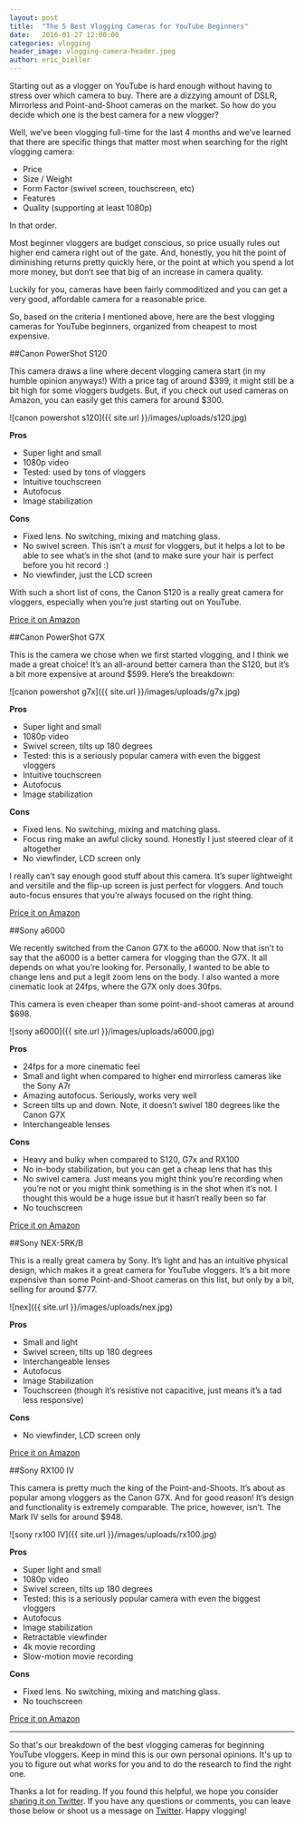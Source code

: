 ```yaml
---
layout: post
title:  "The 5 Best Vlogging Cameras for YouTube Beginners"
date:   2016-01-27 12:00:00
categories: vlogging
header_image: vlogging-camera-header.jpeg
author: eric_bieller
---
```


Starting out as a vlogger on YouTube is hard enough without having to stress over which camera to buy. There are a dizzying amount of DSLR, Mirrorless and Point-and-Shoot cameras on the market. So how do you decide which one is the best camera for a new vlogger?

Well, we’ve been vlogging full-time for the last 4 months and we’ve learned that there are specific things that matter most when searching for the right vlogging camera:

- Price
- Size / Weight
- Form Factor (swivel screen, touchscreen, etc)
- Features
- Quality (supporting at least 1080p)

In that order.

Most beginner vloggers are budget conscious, so price usually rules out higher end camera right out of the gate. And, honestly, you hit the point of diminishing returns pretty quickly here, or the point at which you spend a lot more money, but don’t see that big of an increase in camera quality.

Luckily for you, cameras have been fairly commoditized and you can get a very good, affordable camera for a reasonable price.

So, based on the criteria I mentioned above, here are the best vlogging cameras for YouTube beginners, organized from cheapest to most expensive.

##Canon PowerShot S120

This camera draws a line where decent vlogging camera start (in my humble opinion anyways!) With a price tag of around $399, it might still be a bit high for some vloggers budgets. But, if you check out used cameras on Amazon, you can easily get this camera for around $300.

![canon powershot s120]({{ site.url }}/images/uploads/s120.jpg)

**Pros**

- Super light and small
- 1080p video
- Tested: used by tons of vloggers
- Intuitive touchscreen
- Autofocus
- Image stabilization

**Cons**

- Fixed lens. No switching, mixing and matching glass.
- No swivel screen. This isn’t a *must* for vloggers, but it helps a lot to be able to see what’s in the shot (and to make sure your hair is perfect before you hit record :)
- No viewfinder, just the LCD screen

With such a short list of cons, the Canon S120 is a really great camera for vloggers, especially when you’re just starting out on YouTube.

[Price it on Amazon](http://www.amazon.com/Canon-PowerShot-Digital-Optical-Full-HD/dp/B00EFILNV8)

##Canon PowerShot G7X

This is the camera we chose when we first started vlogging, and I think we made a great choice! It’s an all-around better camera than the S120, but it’s a bit more expensive at around $599. Here’s the breakdown:

![canon powershot g7x]({{ site.url }}/images/uploads/g7x.jpg)

**Pros**

- Super light and small
- 1080p video
- Swivel screen, tilts up 180 degrees
- Tested: this is a seriously popular camera with even the biggest vloggers
- Intuitive touchscreen
- Autofocus
- Image stabilization

**Cons**

- Fixed lens. No switching, mixing and matching glass.
- Focus ring make an awful clicky sound. Honestly I just steered clear of it altogether
- No viewfinder, LCD screen only

I really can’t say enough good stuff about this camera. It’s super lightweight and versitile and the flip-up screen is just perfect for vloggers. And touch auto-focus ensures that you’re always focused on the right thing.

[Price it on Amazon](http://www.amazon.com/Canon-PowerShot-G7-Digital-Camera/dp/B00NEWYE12/ref=sr_1_1?s=photo&ie=UTF8&qid=1453953315&sr=1-1&keywords=canon+g7x)

##Sony a6000

We recently switched from the Canon G7X to the a6000. Now that isn’t to say that the a6000 is a better camera for vlogging than the G7X. It all depends on what you’re looking for. Personally, I wanted to be able to change lens and put a legit zoom lens on the body. I also wanted a more cinematic look at 24fps, where the G7X only does 30fps.

This camera is even cheaper than some point-and-shoot cameras at around $698.

![sony a6000]({{ site.url }}/images/uploads/a6000.jpg)

**Pros**

- 24fps for a more cinematic feel
- Small and light when compared to higher end mirrorless cameras like the Sony A7r
- Amazing autofocus. Seriously, works very well
- Screen tilts up and down. Note, it doesn’t swivel 180 degrees like the Canon G7X
- Interchangeable lenses

**Cons**

- Heavy and bulky when compared to S120, G7x and RX100
- No in-body stabilization, but you can get a cheap lens that has this
- No swivel camera. Just means you might think you’re recording when you’re not or you might think something is in the shot when it’s not. I thought this would be a huge issue but it hasn’t really been so far
- No touchscreen

[Price it on Amazon](http://www.amazon.com/Sony-Mirrorless-Digital-Camera-16-50mm/dp/B00I8BICB2/ref=sr_1_4?s=photo&ie=UTF8&qid=1453953399&sr=1-4&keywords=sony+a6000)

##Sony NEX-5RK/B

This is a really great camera by Sony. It’s light and has an intuitive physical design, which makes it a great camera for YouTube vloggers. It’s a bit more expensive than some Point-and-Shoot cameras on this list, but only by a bit, selling for around $777.

![nex]({{ site.url }}/images/uploads/nex.jpg)

**Pros**

- Small and light
- Swivel screen, tilts up 180 degrees
- Interchangeable lenses
- Autofocus
- Image Stabilization
- Touchscreen (though it’s resistive not capacitive, just means it’s a tad less responsive)

**Cons**

- No viewfinder, LCD screen only

[Price it on Amazon](http://www.amazon.com/Sony-NEX-5RK-Mirrorless-Digital-18-55mm/dp/B0090QXG92/ref=sr_1_1?s=photo&ie=UTF8&qid=1453953342&sr=1-1&keywords=NEX-5RK%2FB)

##Sony RX100 IV

This camera is pretty much the king of the Point-and-Shoots. It’s about as popular among vloggers as the Canon G7X. And for good reason! It’s design and functionality is extremely comparable. The price, however, isn’t. The Mark IV sells for around $948.

![sony rx100 IV]({{ site.url }}/images/uploads/rx100.jpg)

**Pros**

- Super light and small
- 1080p video
- Swivel screen, tilts up 180 degrees
- Tested: this is a seriously popular camera with even the biggest vloggers
- Autofocus
- Image stabilization
- Retractable viewfinder
- 4k movie recording
- Slow-motion movie recording

**Cons**

- Fixed lens. No switching, mixing and matching glass.
- No touchscreen

[Price it on Amazon](http://www.amazon.com/Sony-Cyber-shot-DSC-RX100-Digital-Camera/dp/B00ZDWGM34/ref=sr_1_2?s=photo&ie=UTF8&qid=1453953364&sr=1-2&keywords=sony+rx100)

---

So that's our breakdown of the best vlogging cameras for beginning YouTube vloggers. Keep in mind this is our own personal opinions. It's up to you to figure out what works for you and to do the research to find the right one.

Thanks a lot for reading. If you found this helpful, we hope you consider <a class="twitter-share-button"
  href="https://twitter.com/intent/tweet?text=The 5 Best Vlogging Cameras for YouTube Beginners via @the_endless_a http://localhost:4000/vlogging/2016/01/27/five-best-vlogging-cameras-for-youtube-beginners.html"
  data-size="large">sharing it on Twitter</a>. If you have any questions or comments, you can leave those below or shoot us a message on [Twitter](http://twitter.com/the_endless_a). Happy vlogging!



